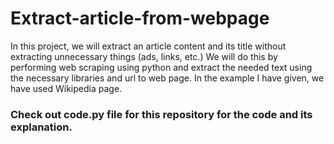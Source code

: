 # Extract-article-from-webpage
In this project, we will extract an article content and its title without extracting unnecessary things (ads, links, etc.) 
We will do this by performing web scraping using python and extract the needed text using the necessary libraries and url to web page. In the example I have given, we have used Wikipedia page.

<h3 style="text-color:blue;"> <b>Check out code.py file for this repository for the code and its explanation.</b> </h3>
